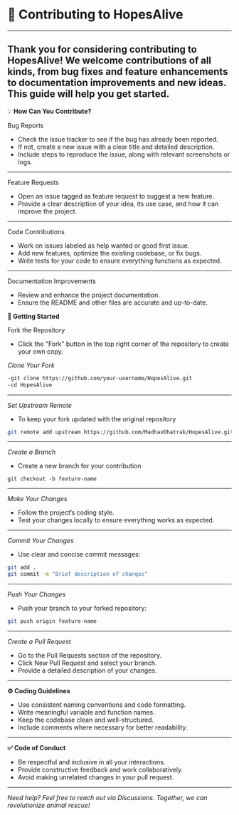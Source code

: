# 🤝 Contributing to HopesAlive
---
Thank you for considering contributing to HopesAlive! We welcome contributions of all kinds, from bug fixes and feature enhancements to documentation improvements and new ideas. This guide will help you get started. 
 ---

💡 **How Can You Contribute?**

Bug Reports
- Check the issue tracker to see if the bug has already been reported.
- If not, create a new issue with a clear title and detailed description.
- Include steps to reproduce the issue, along with relevant screenshots or logs.

---

Feature Requests
- Open an issue tagged as feature request to suggest a new feature.
- Provide a clear description of your idea, its use case, and how it can improve the project.

---

Code Contributions
- Work on issues labeled as help wanted or good first issue.
- Add new features, optimize the existing codebase, or fix bugs.
-  Write tests for your code to ensure everything functions as expected.

---
Documentation Improvements
- Review and enhance the project documentation.
- Ensure the README and other files are accurate and up-to-date.


**🚀 Getting Started**

Fork the Repository
- Click the "Fork" button in the top right corner of the repository to create your own copy.

*Clone Your Fork*
```bash
-git clone https://github.com/your-username/HopesAlive.git
-cd HopesAlive
```
---

*Set Upstream Remote*
 - To keep your fork updated with the original repository
```bash
git remote add upstream https://github.com/MadhavDhatrak/HopesAlive.git
```
---

*Create a Branch*
- Create a new branch for your contribution
```
git checkout -b feature-name
```
---

*Make Your Changes*

- Follow the project’s coding style.
- Test your changes locally to ensure everything works as expected.
---

*Commit Your Changes*
- Use clear and concise commit messages:

```bash
git add .
git commit -m "Brief description of changes"

```

---
*Push Your Changes*
- Push your branch to your forked repository:
```bash
git push origin feature-name
```
---

*Create a Pull Request*
- Go to the Pull Requests section of the repository.
- Click New Pull Request and select your branch.
- Provide a detailed description of your changes.

---

**⚙️ Coding Guidelines**
- Use consistent naming conventions and code formatting.
- Write meaningful variable and function names.
- Keep the codebase clean and well-structured.
- Include comments where necessary for better readability.


---
**✅ Code of Conduct**
- Be respectful and inclusive in all your interactions.
- Provide constructive feedback and work collaboratively.
- Avoid making unrelated changes in your pull request.

---

*Need help? Feel free to reach out via Discussions*.
*Together, we can revolutionize animal rescue!*









